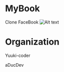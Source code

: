 # MyBook
Clone FaceBook
![Alt text](./public/iconMyBook.png "Optional title")
# Organization
<p>Yuuki-coder</p>
<p>aDucDev</p>